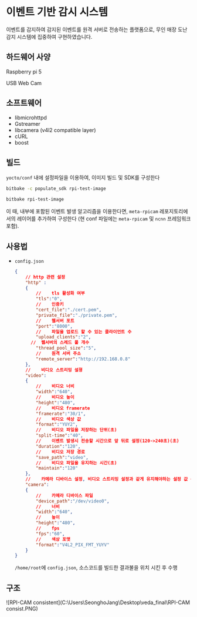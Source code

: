 # 이벤트 기반 감시 시스템

이벤트를 감지하여 감지된 이벤트를 원격 서버로 전송하는 플랫폼으로, 무인 매장 도난 감지 시스템에 집중하여 구현하였습니다.

## 하드웨어 사양

Raspberry pi 5

USB Web Cam

## 소프트웨어

- libmicrohttpd
- Gstreamer
- libcamera (v4l2 compatible layer)
- cURL
- boost 

## 빌드

`yocto/conf` 내에 설정파일을 이용하여, 이미지 빌드 및 SDK를 구성한다

```bash
bitbake -c populate_sdk rpi-test-image
```

```bash
bitbake rpi-test-image
```

이 때, 내부에 포함된 이벤트 발생 알고리즘을 이용한다면, `meta-rpicam` 레포지토리에서의 레이어를 추가하여 구성한다 (현 conf 파일에는 `meta-rpicam` 및 `ncnn` 프레임워크 포함).

## 사용법

- `config.json`

  ```json
  {
      // http 관련 설정
      "http" :
      {
          //	tls 활성화 여부
          "tls":"0",
          //	인증키
          "cert_file":"./cert.pem",
          "private_file":"./private.pem",
          //	웹서버 포트
          "port":"8000",
          //	파일을 업로드 할 수 있는 클라이언트 수
          "upload_clients":"2",
  		//	웹서버의 스레드 풀 개수
          "thread_pool_size":"5",
          //	원격 서버 주소
          "remote_server":"http://192.168.0.8"
      },
      //	비디오 스트리밍 설졍
      "video":
      {
          //	비디오 너비
          "width":"640",
          //	비디오 높이
          "height":"480",
          //	비디오 framerate
          "framerate":"30/1",
          //	비디오 색상 값
          "format":"YUY2",
          //	비디오 파일을 저장하는 단위(초)
          "split-time":"40",
          //	이벤트 발생시 전송할 시간으로 앞 뒤로 설정(120->240초)(초)
          "duration":"120",
          //	비디오 저장 경로
          "save_path":"video",
          //	비디오 파일을 유지하는 시간(초)
          "maintain":"120"
      },
      //	카메라 디바이스 설정, 비디오 스트리밍 설정과 같게 유지해야하는 설정 값 존재
      "camera":
      {	
          //	카메라 디바이스 파일
          "device_path":"/dev/video0",
          //	너비
          "width":"640",
          //	높이
          "height":"480",
          //	fps
          "fps":"60",
          //	색상 포맷
          "format":"V4L2_PIX_FMT_YUYV"
      }
  }
  ```

  `/home/root`에 `config.json`, 소스코드를 빌드한 결과불을 위치 시킨 후 수행

## 구조

![RPI-CAM consistent](C:\Users\SeonghoJang\Desktop\veda_final\RPI-CAM consist.PNG)

